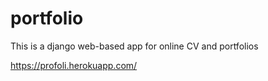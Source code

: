 # portfolio
This is a django web-based app for online CV and portfolios

https://profoli.herokuapp.com/
